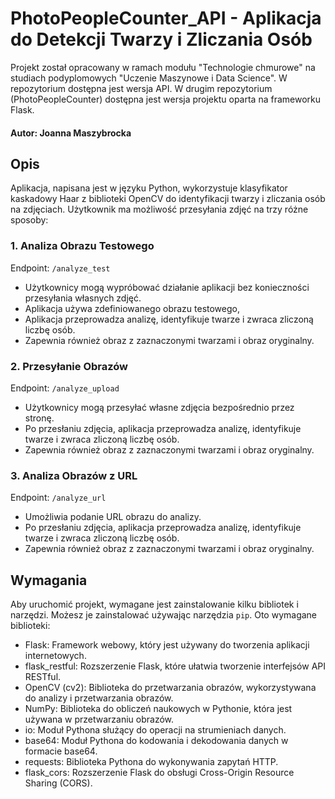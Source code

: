 # PhotoPeopleCounter_API - Aplikacja do Detekcji Twarzy i Zliczania Osób
 Projekt został opracowany w ramach modułu "Technologie chmurowe" na studiach podyplomowych "Uczenie Maszynowe i Data Science". W repozytorium dostępna jest wersja API. W drugim repozytorium (PhotoPeopleCounter) dostępna jest wersja projektu oparta na frameworku Flask.
 
#### Autor: Joanna Maszybrocka

## Opis
Aplikacja, napisana jest w języku Python, wykorzystuje klasyfikator kaskadowy Haar z biblioteki OpenCV do identyfikacji twarzy i zliczania osób na zdjęciach. Użytkownik ma możliwość przesyłania zdjęć na trzy różne sposoby:

### 1. Analiza Obrazu Testowego
Endpoint: `/analyze_test`

- Użytkownicy mogą wypróbować działanie aplikacji bez konieczności przesyłania własnych zdjęć.
- Aplikacja używa zdefiniowanego obrazu testowego,
- Aplikacja przeprowadza analizę, identyfikuje twarze i zwraca zliczoną liczbę osób.
- Zapewnia również obraz z zaznaczonymi twarzami i obraz oryginalny.

### 2. Przesyłanie Obrazów
Endpoint: `/analyze_upload`

- Użytkownicy mogą przesyłać własne zdjęcia bezpośrednio przez stronę.
- Po przesłaniu zdjęcia, aplikacja przeprowadza analizę, identyfikuje twarze i zwraca zliczoną liczbę osób.
- Zapewnia również obraz z zaznaczonymi twarzami i obraz oryginalny.

### 3. Analiza Obrazów z URL
Endpoint: `/analyze_url`

- Umożliwia podanie URL obrazu do analizy.
- Po przesłaniu zdjęcia, aplikacja przeprowadza analizę, identyfikuje twarze i zwraca zliczoną liczbę osób.
- Zapewnia również obraz z zaznaczonymi twarzami i obraz oryginalny.

## Wymagania

Aby uruchomić projekt, wymagane jest zainstalowanie kilku bibliotek i narzędzi. Możesz je zainstalować używając narzędzia `pip`. Oto wymagane biblioteki:

- Flask: Framework webowy, który jest używany do tworzenia aplikacji internetowych.
- flask_restful: Rozszerzenie Flask, które ułatwia tworzenie interfejsów API RESTful.
- OpenCV (cv2): Biblioteka do przetwarzania obrazów, wykorzystywana do analizy i przetwarzania obrazów.
- NumPy: Biblioteka do obliczeń naukowych w Pythonie, która jest używana w przetwarzaniu obrazów.
- io: Moduł Pythona służący do operacji na strumieniach danych.
- base64: Moduł Pythona do kodowania i dekodowania danych w formacie base64.
- requests: Biblioteka Pythona do wykonywania zapytań HTTP.
- flask_cors: Rozszerzenie Flask do obsługi Cross-Origin Resource Sharing (CORS).


